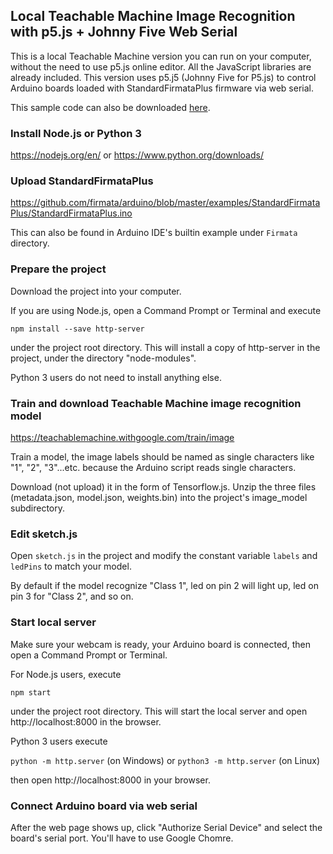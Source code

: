 ## Local Teachable Machine Image Recognition with p5.js + Johnny Five Web Serial

This is a local Teachable Machine version you can run on your computer, without the need to use p5.js online editor. All the JavaScript libraries are already included. This version uses p5.j5 (Johnny Five for P5.js) to control Arduino boards loaded with StandardFirmataPlus firmware via web serial.

This sample code can also be downloaded [here](https://github.com/alankrantas/TeachableMachine-p5js-serialport/blob/master/teachable-machine-image-recognition-p5js-johnnyfive-web-serial.zip).

### Install Node.js or Python 3

https://nodejs.org/en/ or https://www.python.org/downloads/

### Upload StandardFirmataPlus

https://github.com/firmata/arduino/blob/master/examples/StandardFirmataPlus/StandardFirmataPlus.ino

This can also be found in Arduino IDE's builtin example under ```Firmata``` directory.

### Prepare the project

Download the project into your computer.

If you are using Node.js, open a Command Prompt or Terminal and execute

```npm install --save http-server```

under the project root directory. This will install a copy of http-server in the project, under the directory "node-modules".

Python 3 users do not need to install anything else.

### Train and download Teachable Machine image recognition model

https://teachablemachine.withgoogle.com/train/image

Train a model, the image labels should be named as single characters like "1", "2", "3"...etc. because the Arduino script reads single characters.

Download (not upload) it in the form of Tensorflow.js. Unzip the three files (metadata.json, model.json, weights.bin) into the project's image_model subdirectory.

### Edit sketch.js

Open ```sketch.js``` in the project and modify the constant variable ```labels``` and ```ledPins``` to match your model.

By default if the model recognize "Class 1", led on pin 2 will light up, led on pin 3 for "Class 2", and so on.

### Start local server

Make sure your webcam is ready, your Arduino board is connected, then open a Command Prompt or Terminal.

For Node.js users, execute

```npm start```

under the project root directory. This will start the local server and open http://localhost:8000 in the browser.

Python 3 users execute

```python -m http.server``` (on Windows) or ```python3 -m http.server``` (on Linux)

then open http://localhost:8000 in your browser.

### Connect Arduino board via web serial

After the web page shows up, click "Authorize Serial Device" and select the board's serial port. You'll have to use Google Chomre.
